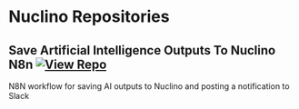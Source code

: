 # Nuclino Repositories

## Save Artificial Intelligence Outputs To Nuclino N8n [![View Repo](https://img.shields.io/badge/view-repo-green)](https://github.com/danielrosehill/Save-AI-Outputs-To-Nuclino-N8N)
N8N workflow for saving AI outputs to Nuclino and posting a notification to Slack

